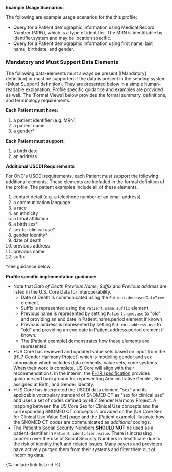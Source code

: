 
**Example Usage Scenarios:**

The following are example usage scenarios for the this profile:

-   Query for a Patient demographic information using Medical Record
    Number (MRN), which is a type of identifier. The MRN is identifiable
    by identifier.system and may be location specific.
-   Query for a Patient demographic information using first name, last
    name, birthdate, and gender.

### Mandatory and Must Support Data Elements


The following data-elements must always be present ([Mandatory] definition) or must be supported if the data is present in the sending system ([Must Support] definition). They are presented below in a simple human-readable explanation.  Profile specific guidance and examples are provided as well.  The [Formal Views] below provides the  formal summary, definitions, and  terminology requirements.  

**Each Patient must have:**

1. a patient identifier (e.g. MRN)
1. a patient name
1. a gender*

**Each Patient must support:**

1. a birth date
1. an address

**Additional USCDI Requirements**

For ONC's USCDI requirements, each Patient must support the following additional elements. These elements are included in the formal definition of the profile. The patient examples include all of these elements.

1. contact detail (e.g. a telephone number or an email address)
1. a communication language
1. a race
1. an ethnicity
2. <span class="bg-success" markdown="1">a tribal affiliation</span><!-- new-content -->
3. a birth sex*
4. <span class="bg-success" markdown="1">sex for clinical use*</span><!-- new-content -->
5. gender identity*
6. <span class="bg-success" markdown="1">date of death</span><!-- new-content -->
7. previous address
8. previous name
9. suffix

*see guidance below

**Profile specific implementation guidance:**
- Note that <span class="bg-success" markdown="1">*Date of Death*</span><!-- new-content -->  *Previous Name*, *Suffix*,and *Previous address* are listed in the U.S. Core Data for Interoperability.
  - <span class="bg-success" markdown="1">Date of Death is communicated using the `Patient.deceasedDateTime` element.</span><!-- new-content -->
  - Suffix is represented using the `Patient.name.suffix` element.
  - Previous name is represented by setting `Patient.name.use` to "old" and providing an end date in Patient.name.period element if known
  - Previous address is represented by setting `Patient.address.use` to "old" and providing an end date in Patient.address.period element if known.
  - The [Patient example] demonstrates how these elements are represented.
- \*US Core has reviewed and updated value sets based on input from the [HL7 Gender Harmony Project] which is modeling gender and sex information which includes data elements, value sets, code systems.  When their work is complete, US Core will align with their recommendations. In the interim, the [FHIR specification]({{site.data.fhir.path}}patient.html#gender) provides guidance and background for representing Administrative Gender, Sex assigned at Birth, and Gender Identity.
- <span class="bg-success" markdown="1">\*US Core has interpreted the USCDI data element "sex" and its applicable vocabulary standard of SNOMED CT as "sex for clinical use" and uses a set of codes defined by HL7 Gender Harmony Project. A mapping between the US Core Sex for Clinical Use concepts and the corresponding SNOMED CT concepts is provided on the [US Core Sex for Clinical Use Value Set] page and the [Patient example] illustrate how the SNOMED CT codes are communicated as *additional* codings.</span><!-- new-content -->
- The Patient's Social Security Numbers **SHOULD NOT** be used as a patient identifier in `Patient.identifier.value`. There is increasing concern over the use of Social Security Numbers in healthcare due to the risk of identity theft and related issues. Many payers and providers have actively purged them from their systems and filter them out of incoming data.

{% include link-list.md %}
